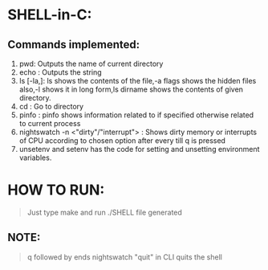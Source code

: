 SHELL-in-C:
===========

Commands implemented:
---------------------

1. pwd: Outputs the name of current directory
2. echo <string>: Outputs the string
3. ls [-la,<dirname>]: ls shows the contents of the file,-a flags shows the hidden files also,-l shows it in long form,ls dirname shows the contents of given directory.
4. cd <dirname>: Go to directory <dirname>
5. pinfo <pid>: pinfo shows information related to <pid> if specified otherwise related to current process
6. nightswatch -n <time-in-secs> <"dirty"/"interrupt"> : Shows dirty memory or interrupts of CPU according to chosen option after every <time-in-secs> till q is pressed
7. unsetenv and setenv has the code for setting and unsetting environment variables.

HOW TO RUN:
===========

> Just type make and run ./SHELL file generated

NOTE:
-----

> q followed by <enter> ends nightswatch
> "quit" in CLI quits the shell
